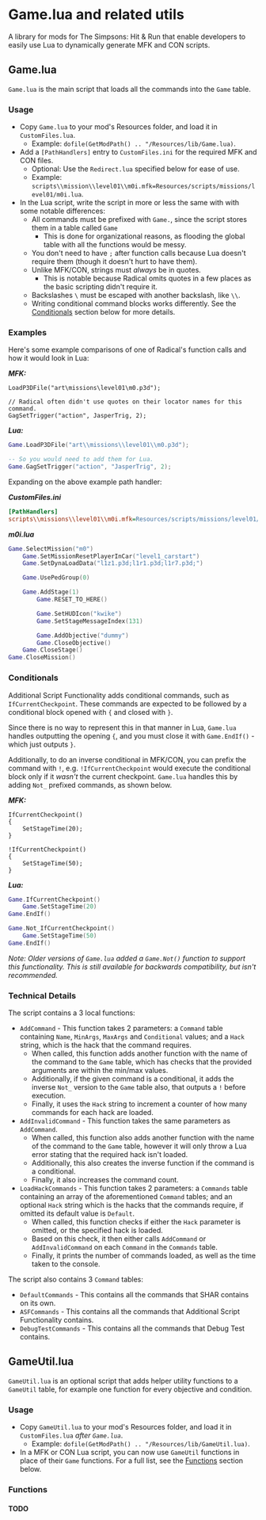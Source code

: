 # Game.lua and related utils
A library for mods for The Simpsons: Hit &amp; Run that enable developers to easily use Lua to dynamically generate MFK and CON scripts.

## Game.lua
`Game.lua` is the main script that loads all the commands into the `Game` table.
### Usage
* Copy `Game.lua` to your mod's Resources folder, and load it in `CustomFiles.lua`.
  * Example: `dofile(GetModPath() .. "/Resources/lib/Game.lua)`.
* Add a `[PathHandlers]` entry to `CustomFiles.ini` for the required MFK and CON files.
  * Optional: Use the `Redirect.lua` specified below for ease of use.
  * Example: `scripts\\mission\\level01\\m0i.mfk=Resources/scripts/missions/level01/m0i.lua`.
* In the Lua script, write the script in more or less the same with with some notable differences:
  * All commands must be prefixed with `Game.`, since the script stores them in a table called `Game`
    * This is done for organizational reasons, as flooding the global table with all the functions would be messy.
  * You don't need to have `;` after function calls because Lua doesn't require them (though it doesn't hurt to have them).
  * Unlike MFK/CON, strings must *always* be in quotes.
    * This is notable because Radical omits quotes in a few places as the basic scripting didn't require it.
  * Backslashes `\` must be escaped with another backslash, like `\\`.
  * Writing conditional command blocks works differently. See the [Conditionals](#Conditionals) section below for more details.

### Examples
Here's some example comparisons of one of Radical's function calls and how it would look in Lua:

***MFK:***
```
LoadP3DFile("art\missions\level01\m0.p3d");

// Radical often didn't use quotes on their locator names for this command.
GagSetTrigger("action", JasperTrig, 2);
```
***Lua:***
```lua
Game.LoadP3DFile("art\\missions\\level01\\m0.p3d");

-- So you would need to add them for Lua.
Game.GagSetTrigger("action", "JasperTrig", 2);
```
Expanding on the above example path handler:

***CustomFiles.ini***
```ini
[PathHandlers]
scripts\\missions\\level01\\m0i.mfk=Resources/scripts/missions/level01/m0i.lua
```
***m0i.lua***
```lua
Game.SelectMission("m0")
    Game.SetMissionResetPlayerInCar("level1_carstart")
    Game.SetDynaLoadData("l1z1.p3d;l1r1.p3d;l1r7.p3d;")

    Game.UsePedGroup(0) 

    Game.AddStage(1)
        Game.RESET_TO_HERE()

        Game.SetHUDIcon("kwike")
        Game.SetStageMessageIndex(131)

        Game.AddObjective("dummy")
        Game.CloseObjective()
    Game.CloseStage()
Game.CloseMission()
```
### Conditionals
Additional Script Functionality adds conditional commands, such as `IfCurrentCheckpoint`. These commands are expected to be followed by a conditional block opened with `{` and closed with `}`.

Since there is no way to represent this in that manner in Lua, `Game.lua` handles outputting the opening `{`, and you must close it with `Game.EndIf()` - which just outputs `}`.

Additionally, to do an inverse conditional in MFK/CON, you can prefix the command with `!`, e.g. `!IfCurrentCheckpoint` would execute the conditional block only if it *wasn't* the current checkpoint. `Game.lua` handles this by adding `Not_` prefixed commands, as shown below.

***MFK:***
```
IfCurrentCheckpoint()
{
    SetStageTime(20);
}

!IfCurrentCheckpoint()
{
    SetStageTime(50);
}
```
***Lua:***
```lua
Game.IfCurrentCheckpoint()
    Game.SetStageTime(20)
Game.EndIf()

Game.Not_IfCurrentCheckpoint()
    Game.SetStageTime(50)
Game.EndIf()
```
*Note: Older versions of `Game.lua` added a `Game.Not()` function to support this functionality. This is still available for backwards compatibility, but isn't recommended.*
### Technical Details
The script contains a 3 local functions:
* `AddCommand` - This function takes 2 parameters: a `Command` table containing `Name`, `MinArgs`, `MaxArgs` and `Conditional` values; and a `Hack` string, which is the hack that the command requires.
  * When called, this function adds another function with the name of the command to the `Game` table, which has checks that the provided arguments are within the min/max values.
  * Additionally, if the given command is a conditional, it adds the inverse `Not_` version to the `Game` table also, that outputs a `!` before execution.
  * Finally, it uses the `Hack` string to increment a counter of how many commands for each hack are loaded.
* `AddInvalidCommand` - This function takes the same parameters as `AddCommand`.
  * When called, this function also adds another function with the name of the command to the `Game` table, however it will only throw a Lua error stating that the required hack isn't loaded.
  * Additionally, this also creates the inverse function if the command is a conditional.
  * Finally, it also increases the command count.
* `LoadHackCommands` - This function takes 2 parameters: a `Commands` table containing an array of the aforementioned `Command` tables; and an optional `Hack` string which is the hacks that the commands require, if omitted its default value is `Default`.
  * When called, this function checks if either the `Hack` parameter is omitted, or the specified hack is loaded.
  * Based on this check, it then either calls `AddCommand` or `AddInvalidCommand` on each `Command` in the `Commands` table.
  * Finally, it prints the number of commands loaded, as well as the time taken to the console.

The script also contains 3 `Command` tables:
* `DefaultCommands` - This contains all the commands that SHAR contains on its own.
* `ASFCommands` - This contains all the commands that Additional Script Functionality contains.
* `DebugTestCommands` - This contains all the commands that Debug Test contains.

## GameUtil.lua
`GameUtil.lua` is an optional script that adds helper utility functions to a `GameUtil` table, for example one function for every objective and condition.
### Usage
* Copy `GameUtil.lua` to your mod's Resources folder, and load it in `CustomFiles.lua` *after `Game.lua`*.
  * Example: `dofile(GetModPath() .. "/Resources/lib/GameUtil.lua)`.
* In a MFK or CON Lua script, you can now use `GameUtil` functions in place of their `Game` functions. For a full list, see the [Functions](#Functions) section below.

### Functions
#### TODO
